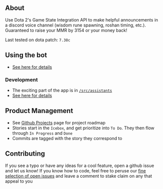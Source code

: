 ## About

Use Dota 2's Game State Integration API to make helpful announcements in a discord voice channel (wisdom rune spawning, roshan timing, etc.). Guaranteed to raise your MMR by 3154 or your money back!

Last tested on dota patch: `7.38c`

## Using the bot

-   [See here for details](https://dota-coach.fly.dev/instructions)

### Development

-   The exciting part of the app is in [`/src/assistants`](https://github.com/cannawen/dota-gsi-discord-bot/tree/master/src/assistants)
-   [See here for details](./development.md)

## Product Management

-   See [Github Projects](https://github.com/users/cannawen/projects/1) page for project roadmap
-   Stories start in the `Icebox`, and get prioritize into `To Do`. They then flow through `In Progress` and `Done`
-   Commits are tagged with the story they correspond to

## Contributing

If you see a typo or have any ideas for a cool feature, open a github issue and let us know! If you know how to code, feel free to peruse our [fine selection of open issues](https://github.com/cannawen/dota-gsi-discord-bot/issues) and leave a comment to stake claim on any that appeal to you
